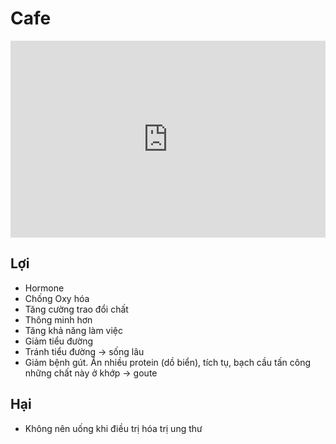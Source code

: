 # Cafe

<iframe style="max-width: 560px" width="100%" height="315" src="https://www.youtube.com/embed/cywkvT-9wWs" frameborder="0" allow="accelerometer; autoplay; encrypted-media; gyroscope; picture-in-picture" allowfullscreen></iframe>

<!-- https://www.youtube.com/watch?v=cywkvT-9wWs -->

## Lợi
- Hormone
- Chống Oxy hóa
- Tăng cường trao đổi chất
- Thông minh hơn
- Tăng khả năng làm việc
- Giảm tiểu đường
- Tránh tiểu đường -> sống lâu
- Giảm bệnh gút. Ăn nhiều protein (dồ biển), tích tụ, bạch cầu tấn công những chất này ở khớp -> goute



## Hại

- Không nên uống khi điều trị hóa trị ung thư

